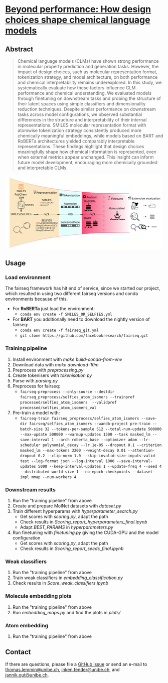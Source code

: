 # [Beyond performance: How design choices shape chemical language models](https://www.biorxiv.org/content/10.1101/2025.05.23.655735v1)
## Abstract
> Chemical language models (CLMs) have shown strong performance in molecular property prediction and generation tasks. However, the impact of design choices, such as molecular representation format, tokenization strategy, and model architecture, on both performance and chemical interpretability remains underexplored. In this study, we systematically evaluate how these factors influence CLM performance and chemical understanding. We evaluated models through finetuning on downstream tasks and probing the structure of their latent spaces using simple classifiers and dimensionality reduction techniques. Despite similar performance on downstream tasks across model configurations, we observed substantial differences in the structure and interpretability of their internal representations. SMILES molecular representation format with atomwise tokenization strategy consistently produced more chemically meaningful embeddings, while models based on BART and RoBERTa architectures yielded comparably interpretable representations. These findings highlight that design choices meaningfully shape how chemical information is represented, even when external metrics appear unchanged. This insight can inform future model development, encouraging more chemically grounded and interpretable CLMs.

![overview.png](plots/overview.png)
## Usage
### Load environment
The fairseq framework has hit end of service, since we started our project, which resulted in using two different fairseq versions and conda environments because of this.
- For **RoBERTa** just load the environment:
    - `conda env create -f SMILES_OR_SELFIES.yml`
- For **BART** you additionally need to download the nightly version of fairseq:
    - `conda env create -f fairseq_git.yml`
    - `git clone https://github.com/facebookresearch/fairseq.git`
### Training pipeline
1. Install environment with _make build-conda-from-env_
1. Download data with _make download-10m_
1. Preprocess with _preprocessing.py_
1. Create tokenisers with _tokenisation.py_
1. Parse with _parsing.py_
1. Preprocess for fairseq:
    - `fairseq-preprocess --only-source --destdir fairseq_preprocess/selfies_atom_isomers --trainpref processed/selfies_atom_isomers  --validpref processed/selfies_atom_isomers_val`
1. Pre-train a model with:
    -  `fairseq-train fairseq_preprocess/selfies_atom_isomers --save-dir fairseq/selfies_atom_isomers --wandb-project pre-train --batch-size 32 --tokens-per-sample 512 --total-num-update 500000 --max-update 500000 --warmup-updates 1500 --task masked_lm --save-interval 1 --arch roberta_base --optimizer adam --lr-scheduler polynomial_decay --lr 1e-05 --dropout 0.1 --criterion masked_lm --max-tokens 3200 --weight-decay 0.01 --attention-dropout 0.2 --clip-norm 1.0 --skip-invalid-size-inputs-valid-test --log-format json --log-interval 1000 --save-interval-updates 5000 --keep-interval-updates 1 --update-freq 4 --seed 4 --distributed-world-size 1 --no-epoch-checkpoints --dataset-impl mmap --num-workers 4`
### Downstream results
1. Run the "training pipeline" from above
1. Create and prepare MolNet datasets with _dataset.py_
1. Train different hyperparams with _hyperparameter\_search.py_
   - Get scores with _scoring.py_, adapt the path
   - Check results in _Scoring\_report\_hyperparameters\_final.ipynb_
   - Adapt _BEST_PARAMS_ in _hyperparameters.py_
1. Run finetuning with _finetuning.py_ giving the CUDA-GPU and the model configuration
   - Get scores with _scoring.py_, adapt the path
   - Check results in _Scoring\_report\_seeds_final.ipynb_
### Weak classifiers
1. Run the "training pipeline" from above
1. Train weak classifiers in _embedding\_classification.py_ 
1. Check results in _Score\_weak\_classifiers.ipynb_
### Molecule embedding plots
1. Run the "training pipeline" from above
1. Run _embedding_maps.py_ and find the plots in _plots/_
### Atom embedding
1. Run the "training pipeline" from above

## Contact
If there are questions, please file a [GitHub issue](https://github.com/ibmm-unibe-ch/SMILES_or_SELFIES/issues) or send an e-mail to thomas.lemmin@unibe.ch, inken.fender@unibe.ch, and jannik.gut@unibe.ch.